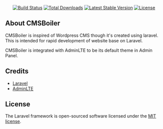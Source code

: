 <p align="center">
<a href="https://travis-ci.org/laravel/framework"><img src="https://travis-ci.org/laravel/framework.svg" alt="Build Status"></a>
<a href="https://packagist.org/packages/laravel/framework"><img src="https://poser.pugx.org/laravel/framework/d/total.svg" alt="Total Downloads"></a>
<a href="https://packagist.org/packages/laravel/framework"><img src="https://poser.pugx.org/laravel/framework/v/stable.svg" alt="Latest Stable Version"></a>
<a href="https://packagist.org/packages/laravel/framework"><img src="https://poser.pugx.org/laravel/framework/license.svg" alt="License"></a>
</p>

## About CMSBoiler

CMSBoiler is inspired of Wordpress CMS though it's created using laravel. This is intended for rapid development of website base on Laravel.

CMSBoiler is integrated with AdminLTE to be its default theme in Admin Panel.


## Credits

 - [Laravel](https://www.laravel.com)
 - [AdminLTE](https://adminlte.io)

## License

The Laravel framework is open-sourced software licensed under the [MIT license](https://opensource.org/licenses/MIT).
